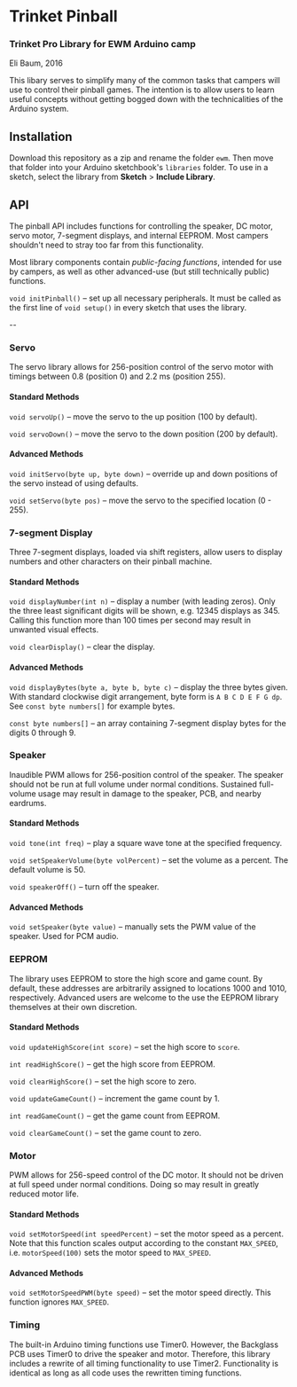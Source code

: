 # Trinket Pinball
### Trinket Pro Library for EWM Arduino camp
Eli Baum, 2016

This libary serves to simplify many of the common tasks that campers will use to control their pinball games. The intention is to allow users to learn useful concepts without getting bogged down with the technicalities of the Arduino system.

## Installation
Download this repository as a zip and rename the folder `ewm`. Then move that folder into your Arduino sketchbook's `libraries` folder. To use in a sketch, select the library from **Sketch** > **Include Library**.

## API
The pinball API includes functions for controlling the speaker, DC motor, servo motor, 7-segment displays, and internal EEPROM. Most campers shouldn't need to stray too far from this functionality.

Most library components contain *public-facing functions*, intended for use by campers, as well as other advanced-use (but still technically public) functions.

`void initPinball()` – set up all necessary peripherals. It must be called as the first line of `void setup()` in every sketch that uses the library.

--

### Servo
The servo library allows for 256-position control of the servo motor with timings between 0.8 (position 0) and 2.2 ms (position 255).

#### Standard Methods
`void servoUp()` – move the servo to the up position (100 by default).

`void servoDown()` – move the servo to the down position (200 by default).

#### Advanced Methods

`void initServo(byte up, byte down)` – override up and down positions of the servo instead of using defaults.

`void setServo(byte pos)` – move the servo to the specified location (0 - 255).

### 7-segment Display
Three 7-segment displays, loaded via shift registers, allow users to display numbers and other characters on their pinball machine.

#### Standard Methods
`void displayNumber(int n)` – display a number (with leading zeros). Only the three least significant digits will be shown, e.g. 12345 displays as 345. Calling this function more than 100 times per second may result in unwanted visual effects.

`void clearDisplay()` – clear the display.

#### Advanced Methods
`void displayBytes(byte a, byte b, byte c)` – display the three bytes given. With standard clockwise digit arrangement, byte form is `A B C D E F G dp`. See `const byte numbers[]` for example bytes.

`const byte numbers[]` – an array containing 7-segment display bytes for the digits 0 through 9.

### Speaker
Inaudible PWM allows for 256-position control of the speaker. The speaker should not be run at full volume under normal conditions. Sustained full-volume usage may result in damage to the speaker, PCB, and nearby eardrums.

#### Standard Methods
`void tone(int freq)` – play a square wave tone at the specified frequency.

`void setSpeakerVolume(byte volPercent)` – set the volume as a percent. The default volume is 50.

`void speakerOff()` – turn off the speaker.

#### Advanced Methods
`void setSpeaker(byte value)` – manually sets the PWM value of the speaker. Used for PCM audio.

### EEPROM
The library uses EEPROM to store the high score and game count. By default, these addresses are arbitrarily assigned to locations 1000 and 1010, respectively. Advanced users are welcome to the use the EEPROM library themselves at their own discretion.

#### Standard Methods
`void updateHighScore(int score)` – set the high score to `score`.

`int readHighScore()` – get the high score from EEPROM.

`void clearHighScore()` – set the high score to zero.

`void updateGameCount()` – increment the game count by 1.

`int readGameCount()` – get the game count from EEPROM.

`void clearGameCount()` – set the game count to zero.

### Motor
PWM allows for 256-speed control of the DC motor. It should not be driven at full speed under normal conditions. Doing so may result in greatly reduced motor life.

#### Standard Methods
`void setMotorSpeed(int speedPercent)` – set the motor speed as a percent. Note that this function scales output according to the constant `MAX_SPEED`, i.e. `motorSpeed(100)` sets the motor speed to `MAX_SPEED`.

#### Advanced Methods
`void setMotorSpeedPWM(byte speed)` – set the motor speed directly. This function ignores `MAX_SPEED`.

### Timing
The built-in Arduino timing functions use Timer0. However, the Backglass PCB uses Timer0 to drive the speaker and motor. Therefore, this library includes a rewrite of all timing functionality to use Timer2. Functionality is identical as long as all code uses the rewritten timing functions.

